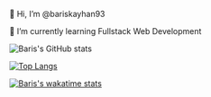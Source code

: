👋 Hi, I’m @bariskayhan93

🌱 I’m currently learning Fullstack Web Development

![Baris's GitHub stats](https://github-readme-stats.vercel.app/api?username=bariskayhan93&show_icons=true&theme=radical)

[![Top Langs](https://github-readme-stats.vercel.app/api/top-langs/?username=bariskayhan93&layout=compact)](https://github.com/anuraghazra/github-readme-stats)

[![Baris's wakatime stats](https://github-readme-stats.vercel.app/api/wakatime?username=bariskayhan&layout=compact)](https://github.com/anuraghazra/github-readme-stats)



